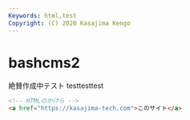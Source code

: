 ```yaml
---
Keywords: html,test
Copyright: (C) 2020 Kasajima Kengo
---
```


# bashcms2

絶賛作成中テスト
testtesttest

```html
<!-- HTMLのかけら -->
<a href="https://kasajima-tech.com">このサイト</a>
```

